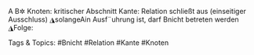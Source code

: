 A B✲
Knoten: kritischer Abschnitt
Kante: Relation schließt aus (einseitiger Ausschluss)
◮solangeAin Ausf¨uhrung ist, darf Bnicht betreten werden
◮Folge:

   Tags & Topics:
   #Bnicht
   #Relation
   #Kante
   #Knoten